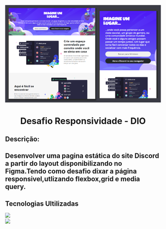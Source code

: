 <img src="./assets/img/paginaDiscord.png"/>
<h1 align="center"> Desafio Responsividade - DIO </h1>
<h2>Descrição:<h2>
<p>Desenvolver uma pagina estática do site Discord a partir
do layout disponibilizando no Figma.Tendo como desafio dixar a página responsivel,utlizando flexbox,grid e media query.
 </p>

 <h2>Tecnologias Ultilizadas</h2>
 <img src="https://img.shields.io/badge/HTML-239120?style=for-the-badge&logo=html5&logoColor=white"/> <br>
 <img src="https://img.shields.io/badge/CSS-239120?&style=for-the-badge&logo=css3&logoColor=white"/>
